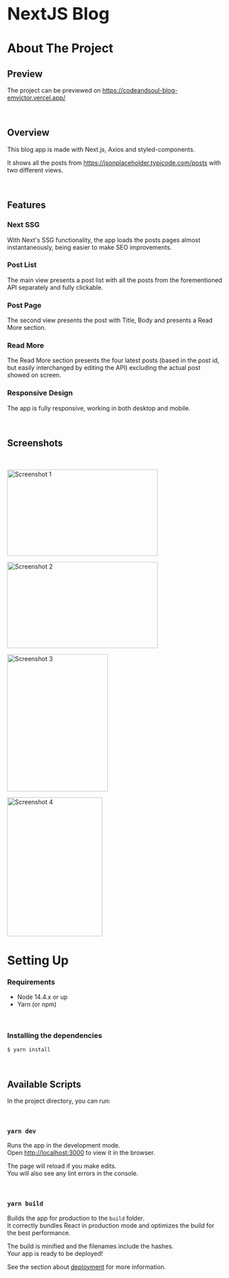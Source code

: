 <div style="font-size:20px">
  <h1>NextJS Blog</h1>
</div>

# About The Project

## Preview

The project can be previewed on https://codeandsoul-blog-emvictor.vercel.app/

<br/>

## Overview

This blog app is made with Next.js, Axios and styled-components.

It shows all the posts from https://jsonplaceholder.typicode.com/posts with two different views.

<br/>

## Features

### Next SSG

With Next's SSG functionality, the app loads the posts pages almost instantaneously, being easier to make SEO improvements.

### Post List

The main view presents a post list with all the posts from the forementioned API separately and fully clickable.

### Post Page

The second view presents the post with Title, Body and presents a Read More section.

### Read More

The Read More section presents the four latest posts (based in the post id, but easily interchanged by editing the API) excluding the actual post showed on screen.

### Responsive Design

The app is fully responsive, working in both desktop and mobile.

<br/>

## Screenshots

<br/>

<img src="https://i.imgur.com/JgtYVjb.jpg" alt="Screenshot 1"
width="350"
height="200">

<img src="https://i.imgur.com/satlOs2.jpg" alt="Screenshot 2"
width="350"
height="200">

<img src="https://i.imgur.com/TeoOoE8.jpg" alt="Screenshot 3"
width="234"
height="318">

<img src="https://i.imgur.com/yzDOHI9.jpg" alt="Screenshot 4"
width="221"
height="322">


# Setting Up

### Requirements

- Node 14.4.x or up
- Yarn (or npm)

 <br/>

### Installing the dependencies

```
$ yarn install
```

<br/>

## Available Scripts

In the project directory, you can run:

 <br/> 
 
### `yarn dev`

Runs the app in the development mode.\
Open [http://localhost:3000](http://localhost:3000) to view it in the browser.

The page will reload if you make edits.\
You will also see any lint errors in the console.

 <br/>

### `yarn build`

Builds the app for production to the `build` folder.\
It correctly bundles React in production mode and optimizes the build for the best performance.

The build is minified and the filenames include the hashes.\
Your app is ready to be deployed!

See the section about [deployment](https://facebook.github.io/create-react-app/docs/deployment) for more information.
